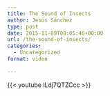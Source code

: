 ```yaml
---
title: The Sound of Insects
author: Jesús Sánchez
type: post
date: 2015-11-09T08:05:46+00:00
url: /the-sound-of-insects/
categories:
  - Uncategorized
format: video

---
```

{{< youtube lLdj7QTZCcc >}}